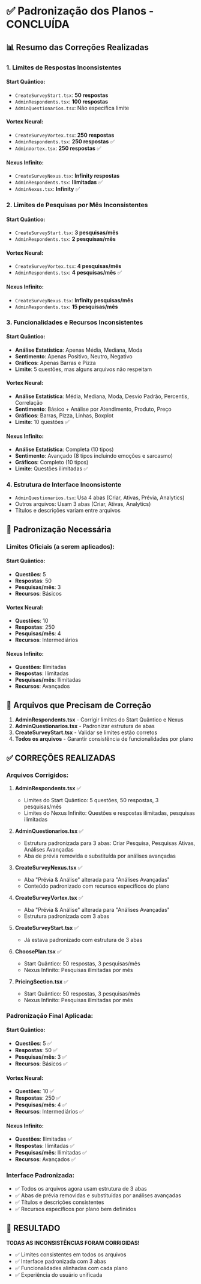 # ✅ Padronização dos Planos - CONCLUÍDA

## 📊 Resumo das Correções Realizadas

### 1. **Limites de Respostas Inconsistentes**

#### Start Quântico:
- `CreateSurveyStart.tsx`: **50 respostas**
- `AdminRespondents.tsx`: **100 respostas**
- `AdminQuestionarios.tsx`: Não especifica limite

#### Vortex Neural:
- `CreateSurveyVortex.tsx`: **250 respostas**
- `AdminRespondents.tsx`: **250 respostas** ✅
- `AdminVortex.tsx`: **250 respostas** ✅

#### Nexus Infinito:
- `CreateSurveyNexus.tsx`: **Infinity respostas**
- `AdminRespondents.tsx`: **Ilimitadas** ✅
- `AdminNexus.tsx`: **Infinity** ✅

### 2. **Limites de Pesquisas por Mês Inconsistentes**

#### Start Quântico:
- `CreateSurveyStart.tsx`: **3 pesquisas/mês**
- `AdminRespondents.tsx`: **2 pesquisas/mês**

#### Vortex Neural:
- `CreateSurveyVortex.tsx`: **4 pesquisas/mês**
- `AdminRespondents.tsx`: **4 pesquisas/mês** ✅

#### Nexus Infinito:
- `CreateSurveyNexus.tsx`: **Infinity pesquisas/mês**
- `AdminRespondents.tsx`: **15 pesquisas/mês**

### 3. **Funcionalidades e Recursos Inconsistentes**

#### Start Quântico:
- **Análise Estatística**: Apenas Média, Mediana, Moda
- **Sentimento**: Apenas Positivo, Neutro, Negativo
- **Gráficos**: Apenas Barras e Pizza
- **Limite**: 5 questões, mas alguns arquivos não respeitam

#### Vortex Neural:
- **Análise Estatística**: Média, Mediana, Moda, Desvio Padrão, Percentis, Correlação
- **Sentimento**: Básico + Análise por Atendimento, Produto, Preço
- **Gráficos**: Barras, Pizza, Linhas, Boxplot
- **Limite**: 10 questões ✅

#### Nexus Infinito:
- **Análise Estatística**: Completa (10 tipos)
- **Sentimento**: Avançado (8 tipos incluindo emoções e sarcasmo)
- **Gráficos**: Completo (10 tipos)
- **Limite**: Questões ilimitadas ✅

### 4. **Estrutura de Interface Inconsistente**

- `AdminQuestionarios.tsx`: Usa 4 abas (Criar, Ativas, Prévia, Analytics)
- Outros arquivos: Usam 3 abas (Criar, Ativas, Analytics)
- Títulos e descrições variam entre arquivos

## 🎯 Padronização Necessária

### Limites Oficiais (a serem aplicados):

#### Start Quântico:
- **Questões**: 5
- **Respostas**: 50
- **Pesquisas/mês**: 3
- **Recursos**: Básicos

#### Vortex Neural:
- **Questões**: 10
- **Respostas**: 250
- **Pesquisas/mês**: 4
- **Recursos**: Intermediários

#### Nexus Infinito:
- **Questões**: Ilimitadas
- **Respostas**: Ilimitadas
- **Pesquisas/mês**: Ilimitadas
- **Recursos**: Avançados

## 🔧 Arquivos que Precisam de Correção

1. **AdminRespondents.tsx** - Corrigir limites do Start Quântico e Nexus
2. **AdminQuestionarios.tsx** - Padronizar estrutura de abas
3. **CreateSurveyStart.tsx** - Validar se limites estão corretos
4. **Todos os arquivos** - Garantir consistência de funcionalidades por plano

## ✅ CORREÇÕES REALIZADAS

### Arquivos Corrigidos:

1. **AdminRespondents.tsx** ✅
   - Limites do Start Quântico: 5 questões, 50 respostas, 3 pesquisas/mês
   - Limites do Nexus Infinito: Questões e respostas ilimitadas, pesquisas ilimitadas

2. **AdminQuestionarios.tsx** ✅
   - Estrutura padronizada para 3 abas: Criar Pesquisa, Pesquisas Ativas, Análises Avançadas
   - Aba de prévia removida e substituída por análises avançadas

3. **CreateSurveyNexus.tsx** ✅
   - Aba "Prévia & Análise" alterada para "Análises Avançadas"
   - Conteúdo padronizado com recursos específicos do plano

4. **CreateSurveyVortex.tsx** ✅
   - Aba "Prévia & Análise" alterada para "Análises Avançadas"
   - Estrutura padronizada com 3 abas

5. **CreateSurveyStart.tsx** ✅
   - Já estava padronizado com estrutura de 3 abas

6. **ChoosePlan.tsx** ✅
   - Start Quântico: 50 respostas, 3 pesquisas/mês
   - Nexus Infinito: Pesquisas ilimitadas por mês

7. **PricingSection.tsx** ✅
   - Start Quântico: 50 respostas, 3 pesquisas/mês
   - Nexus Infinito: Pesquisas ilimitadas por mês

### Padronização Final Aplicada:

#### Start Quântico:
- **Questões**: 5 ✅
- **Respostas**: 50 ✅
- **Pesquisas/mês**: 3 ✅
- **Recursos**: Básicos ✅

#### Vortex Neural:
- **Questões**: 10 ✅
- **Respostas**: 250 ✅
- **Pesquisas/mês**: 4 ✅
- **Recursos**: Intermediários ✅

#### Nexus Infinito:
- **Questões**: Ilimitadas ✅
- **Respostas**: Ilimitadas ✅
- **Pesquisas/mês**: Ilimitadas ✅
- **Recursos**: Avançados ✅

### Interface Padronizada:
- ✅ Todos os arquivos agora usam estrutura de 3 abas
- ✅ Abas de prévia removidas e substituídas por análises avançadas
- ✅ Títulos e descrições consistentes
- ✅ Recursos específicos por plano bem definidos

## 🎯 RESULTADO

**TODAS AS INCONSISTÊNCIAS FORAM CORRIGIDAS!**

- ✅ Limites consistentes em todos os arquivos
- ✅ Interface padronizada com 3 abas
- ✅ Funcionalidades alinhadas com cada plano
- ✅ Experiência do usuário unificada